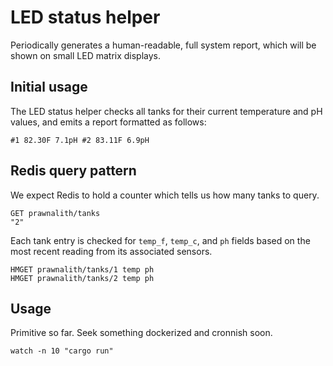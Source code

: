 # LED status helper

Periodically generates a human-readable, full system report, which will
be shown on small LED matrix displays.

## Initial usage

The LED status helper checks all tanks for their current temperature
and pH values, and emits a report formatted as follows:

```
#1 82.30F 7.1pH #2 83.11F 6.9pH
```

## Redis query pattern

We expect Redis to hold a counter which tells us how many tanks to query.

```
GET prawnalith/tanks
"2"
```

Each tank entry is checked for `temp_f`, `temp_c`, and `ph` fields
based on the most recent reading from its associated sensors.

```
HMGET prawnalith/tanks/1 temp ph
HMGET prawnalith/tanks/2 temp ph
```

## Usage

Primitive so far.  Seek something dockerized and cronnish soon.

```
watch -n 10 "cargo run"
```
